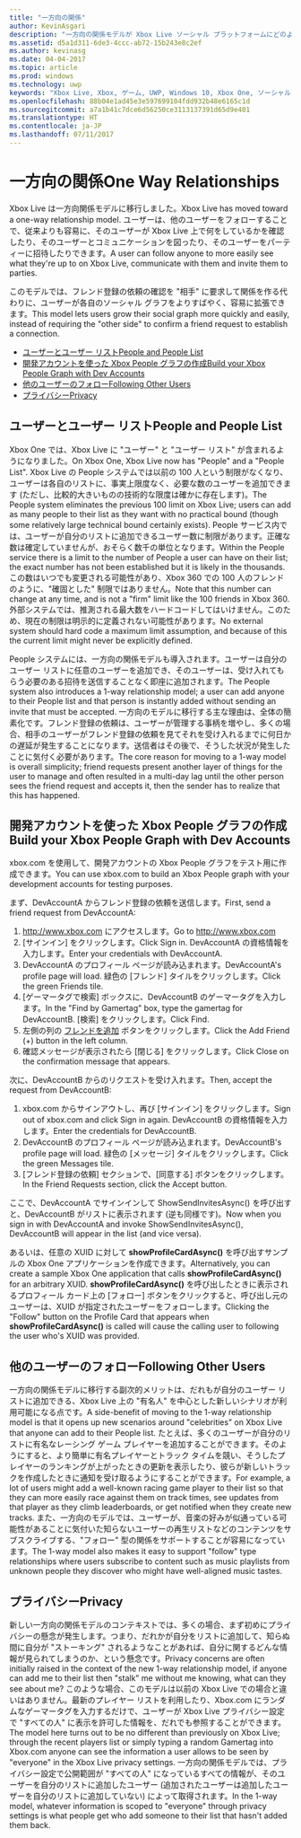 ```yaml
---
title: "一方向の関係"
author: KevinAsgari
description: "一方向の関係モデルが Xbox Live ソーシャル プラットフォームにどのように実装されているかについて説明します。"
ms.assetid: d5a1d311-6de3-4ccc-ab72-15b243e8c2ef
ms.author: kevinasg
ms.date: 04-04-2017
ms.topic: article
ms.prod: windows
ms.technology: uwp
keywords: "Xbox Live, Xbox, ゲーム, UWP, Windows 10, Xbox One, ソーシャル プラットフォーム, 招待, フレンドの追加"
ms.openlocfilehash: 88b04e1ad45e3e597699104fdd932b48e6165c1d
ms.sourcegitcommit: a7a1b41c7dce6d56250ce3113137391d65d9e401
ms.translationtype: HT
ms.contentlocale: ja-JP
ms.lasthandoff: 07/11/2017
---
```

# <a name="one-way-relationships"></a><span data-ttu-id="80511-104">一方向の関係</span><span class="sxs-lookup"><span data-stu-id="80511-104">One Way Relationships</span></span>

<span data-ttu-id="80511-105">Xbox Live は一方向関係モデルに移行しました。</span><span class="sxs-lookup"><span data-stu-id="80511-105">Xbox Live has moved toward a one-way relationship model.</span></span> <span data-ttu-id="80511-106">ユーザーは、他のユーザーをフォローすることで、従来よりも容易に、そのユーザーが Xbox Live 上で何をしているかを確認したり、そのユーザーとコミュニケーションを図ったり、そのユーザーをパーティーに招待したりできます。</span><span class="sxs-lookup"><span data-stu-id="80511-106">A user can follow anyone to more easily see what they're up to on Xbox Live, communicate with them and invite them to parties.</span></span>

<span data-ttu-id="80511-107">このモデルでは、フレンド登録の依頼の確認を "相手" に要求して関係を作る代わりに、ユーザーが各自のソーシャル グラフをよりすばやく、容易に拡張できます。</span><span class="sxs-lookup"><span data-stu-id="80511-107">This model lets users grow their social graph more quickly and easily, instead of requiring the "other side" to confirm a friend request to establish a connection.</span></span>

-   [<span data-ttu-id="80511-108">ユーザーとユーザー リスト</span><span class="sxs-lookup"><span data-stu-id="80511-108">People and People List</span></span>](#people-and-people-list)
-   [<span data-ttu-id="80511-109">開発アカウントを使った Xbox People グラフの作成</span><span class="sxs-lookup"><span data-stu-id="80511-109">Build your Xbox People Graph with Dev Accounts</span></span>](#build-your-xbox-people-graph-with-dev-accounts)
-   [<span data-ttu-id="80511-110">他のユーザーのフォロー</span><span class="sxs-lookup"><span data-stu-id="80511-110">Following Other Users</span></span>](#following-other-users)
-   [<span data-ttu-id="80511-111">プライバシー</span><span class="sxs-lookup"><span data-stu-id="80511-111">Privacy</span></span>](#privacy)


## <a name="people-and-people-list"></a><span data-ttu-id="80511-112">ユーザーとユーザー リスト</span><span class="sxs-lookup"><span data-stu-id="80511-112">People and People List</span></span>

<span data-ttu-id="80511-113">Xbox One では、Xbox Live に "ユーザー" と "ユーザー リスト" が含まれるようになりました。</span><span class="sxs-lookup"><span data-stu-id="80511-113">On Xbox One, Xbox Live now has "People" and a "People List".</span></span> <span data-ttu-id="80511-114">Xbox Live の People システムでは以前の 100 人という制限がなくなり、ユーザーは各自のリストに、事実上限度なく、必要な数のユーザーを追加できます (ただし、比較的大きいものの技術的な限度は確かに存在します)。</span><span class="sxs-lookup"><span data-stu-id="80511-114">The People system eliminates the previous 100 limit on Xbox Live; users can add as many people to their list as they want with no practical bound (though some relatively large technical bound certainly exists).</span></span> <span data-ttu-id="80511-115">People サービス内では、ユーザーが自分のリストに追加できるユーザー数に制限があります。正確な数は確定していませんが、おそらく数千の単位となります。</span><span class="sxs-lookup"><span data-stu-id="80511-115">Within the People service there is a limit to the number of People a user can have on their list; the exact number has not been established but it is likely in the thousands.</span></span> <span data-ttu-id="80511-116">この数はいつでも変更される可能性があり、Xbox 360 での 100 人のフレンドのように、"確固とした" 制限ではありません。</span><span class="sxs-lookup"><span data-stu-id="80511-116">Note that this number can change at any time, and is not a "firm" limit like the 100 friends in Xbox 360.</span></span> <span data-ttu-id="80511-117">外部システムでは、推測される最大数をハードコードしてはいけません。このため、現在の制限は明示的に定義されない可能性があります。</span><span class="sxs-lookup"><span data-stu-id="80511-117">No external system should hard code a maximum limit assumption, and because of this the current limit might never be explicitly defined.</span></span>

<span data-ttu-id="80511-118">People システムには、一方向の関係モデルも導入されます。ユーザーは自分のユーザー リストに任意のユーザーを追加でき、そのユーザーは、受け入れてもらう必要のある招待を送信することなく即座に追加されます。</span><span class="sxs-lookup"><span data-stu-id="80511-118">The People system also introduces a 1-way relationship model; a user can add anyone to their People list and that person is instantly added without sending an invite that must be accepted.</span></span> <span data-ttu-id="80511-119">一方向のモデルに移行する主な理由は、全体の簡素化です。フレンド登録の依頼は、ユーザーが管理する事柄を増やし、多くの場合、相手のユーザーがフレンド登録の依頼を見てそれを受け入れるまでに何日かの遅延が発生することになります。送信者はその後で、そうした状況が発生したことに気付く必要があります。</span><span class="sxs-lookup"><span data-stu-id="80511-119">The core reason for moving to a 1-way model is overall simplicity; friend requests present another layer of things for the user to manage and often resulted in a multi-day lag until the other person sees the friend request and accepts it, then the sender has to realize that this has happened.</span></span>


## <a name="build-your-xbox-people-graph-with-dev-accounts"></a><span data-ttu-id="80511-120">開発アカウントを使った Xbox People グラフの作成</span><span class="sxs-lookup"><span data-stu-id="80511-120">Build your Xbox People Graph with Dev Accounts</span></span>

<span data-ttu-id="80511-121">xbox.com を使用して、開発アカウントの Xbox People グラフをテスト用に作成できます。</span><span class="sxs-lookup"><span data-stu-id="80511-121">You can use xbox.com to build an Xbox People graph with your development accounts for testing purposes.</span></span>

<span data-ttu-id="80511-122">まず、DevAccountA からフレンド登録の依頼を送信します。</span><span class="sxs-lookup"><span data-stu-id="80511-122">First, send a friend request from DevAccountA:</span></span>

1.  <span data-ttu-id="80511-123">http://www.xbox.com にアクセスします。</span><span class="sxs-lookup"><span data-stu-id="80511-123">Go to http://www.xbox.com</span></span>
2.  <span data-ttu-id="80511-124">[サインイン] をクリックします。</span><span class="sxs-lookup"><span data-stu-id="80511-124">Click Sign in.</span></span> <span data-ttu-id="80511-125">DevAccountA の資格情報を入力します。</span><span class="sxs-lookup"><span data-stu-id="80511-125">Enter your credentials with DevAccountA.</span></span>
3.  <span data-ttu-id="80511-126">DevAccountA のプロフィール ページが読み込まれます。</span><span class="sxs-lookup"><span data-stu-id="80511-126">DevAccountA's profile page will load.</span></span> <span data-ttu-id="80511-127">緑色の [フレンド] タイルをクリックします。</span><span class="sxs-lookup"><span data-stu-id="80511-127">Click the green Friends tile.</span></span>
4.  <span data-ttu-id="80511-128">[ゲーマータグで検索] ボックスに、DevAccountB のゲーマータグを入力します。</span><span class="sxs-lookup"><span data-stu-id="80511-128">In the "Find by Gamertag" box, type the gamertag for DevAccountB.</span></span> <span data-ttu-id="80511-129">[検索] をクリックします。</span><span class="sxs-lookup"><span data-stu-id="80511-129">Click Find.</span></span>
5.  <span data-ttu-id="80511-130">左側の列の [フレンドを追加](+) ボタンをクリックします。</span><span class="sxs-lookup"><span data-stu-id="80511-130">Click the Add Friend (+) button in the left column.</span></span>
6.  <span data-ttu-id="80511-131">確認メッセージが表示されたら [閉じる] をクリックします。</span><span class="sxs-lookup"><span data-stu-id="80511-131">Click Close on the confirmation message that appears.</span></span>

<span data-ttu-id="80511-132">次に、DevAccountB からのリクエストを受け入れます。</span><span class="sxs-lookup"><span data-stu-id="80511-132">Then, accept the request from DevAccountB:</span></span>

1.  <span data-ttu-id="80511-133">xbox.com からサインアウトし、再び [サインイン] をクリックします。</span><span class="sxs-lookup"><span data-stu-id="80511-133">Sign out of xbox.com and click Sign in again.</span></span> <span data-ttu-id="80511-134">DevAccountB の資格情報を入力します。</span><span class="sxs-lookup"><span data-stu-id="80511-134">Enter the credentials for DevAccountB.</span></span>
2.  <span data-ttu-id="80511-135">DevAccountB のプロフィール ページが読み込まれます。</span><span class="sxs-lookup"><span data-stu-id="80511-135">DevAccountB's profile page will load.</span></span> <span data-ttu-id="80511-136">緑色の [メッセージ] タイルをクリックします。</span><span class="sxs-lookup"><span data-stu-id="80511-136">Click the green Messages tile.</span></span>
3.  <span data-ttu-id="80511-137">[フレンド登録の依頼] セクションで、[同意する] ボタンをクリックします。</span><span class="sxs-lookup"><span data-stu-id="80511-137">In the Friend Requests section, click the Accept button.</span></span>

<span data-ttu-id="80511-138">ここで、DevAccountA でサインインして ShowSendInvitesAsync() を呼び出すと、DevAccountB がリストに表示されます (逆も同様です)。</span><span class="sxs-lookup"><span data-stu-id="80511-138">Now when you sign in with DevAccountA and invoke ShowSendInvitesAsync(), DevAccountB will appear in the list (and vice versa).</span></span>

<span data-ttu-id="80511-139">あるいは、任意の XUID に対して **showProfileCardAsync()** を呼び出すサンプルの Xbox One アプリケーションを作成できます。</span><span class="sxs-lookup"><span data-stu-id="80511-139">Alternatively, you can create a sample Xbox One application that calls **showProfileCardAsync()** for an arbitrary XUID.</span></span> <span data-ttu-id="80511-140">**showProfileCardAsync()** を呼び出したときに表示されるプロフィール カード上の [フォロー] ボタンをクリックすると、呼び出し元のユーザーは、XUID が指定されたユーザーをフォローします。</span><span class="sxs-lookup"><span data-stu-id="80511-140">Clicking the "Follow" button on the Profile Card that appears when **showProfileCardAsync()** is called will cause the calling user to following the user who's XUID was provided.</span></span>


## <a name="following-other-users"></a><span data-ttu-id="80511-141">他のユーザーのフォロー</span><span class="sxs-lookup"><span data-stu-id="80511-141">Following Other Users</span></span>

<span data-ttu-id="80511-142">一方向の関係モデルに移行する副次的メリットは、だれもが自分のユーザー リストに追加できる、Xbox Live 上の "有名人" を中心とした新しいシナリオが利用可能になる点です。</span><span class="sxs-lookup"><span data-stu-id="80511-142">A side-benefit of moving to the 1-way relationship model is that it opens up new scenarios around "celebrities" on Xbox Live that anyone can add to their People list.</span></span> <span data-ttu-id="80511-143">たとえば、多くのユーザーが自分のリストに有名なレーシング ゲーム プレイヤーを追加することができます。そのようにすると、より簡単に有名プレイヤーとトラック タイムを競い、そうしたプレイヤーのランキングが上がったときの更新を表示したり、彼らが新しいトラックを作成したときに通知を受け取るようにすることができます。</span><span class="sxs-lookup"><span data-stu-id="80511-143">For example, a lot of users might add a well-known racing game player to their list so that they can more easily race against them on track times, see updates from that player as they climb leaderboards, or get notified when they create new tracks.</span></span> <span data-ttu-id="80511-144">また、一方向のモデルでは、ユーザーが、音楽の好みが似通っている可能性があることに気付いた知らないユーザーの再生リストなどのコンテンツをサブスクライブする、"フォロー" 型の関係をサポートすることが容易になっています。</span><span class="sxs-lookup"><span data-stu-id="80511-144">The 1-way model also makes it easy to support "follow" type relationships where users subscribe to content such as music playlists from unknown people they discover who might have well-aligned music tastes.</span></span>


## <a name="privacy"></a><span data-ttu-id="80511-145">プライバシー</span><span class="sxs-lookup"><span data-stu-id="80511-145">Privacy</span></span>

<span data-ttu-id="80511-146">新しい一方向の関係モデルのコンテキストでは、多くの場合、まず初めにプライバシーの懸念が発生します。つまり、だれかが自分をリストに追加して、知らぬ間に自分が "ストーキング" されるようなことがあれば、自分に関するどんな情報が見られてしまうのか、という懸念です。</span><span class="sxs-lookup"><span data-stu-id="80511-146">Privacy concerns are often initially raised in the context of the new 1-way relationship model, if anyone can add me to their list then "stalk" me without me knowing, what can they see about me?</span></span> <span data-ttu-id="80511-147">このような場合、このモデルは以前の Xbox Live での場合と違いはありません。最新のプレイヤー リストを利用したり、Xbox.com にランダムなゲーマータグを入力するだけで、ユーザーが Xbox Live プライバシー設定で "すべての人" に表示を許可した情報を、だれでも参照することができます。</span><span class="sxs-lookup"><span data-stu-id="80511-147">The model here turns out to be no different than previously on Xbox Live; through the recent players list or simply typing a random Gamertag into Xbox.com anyone can see the information a user allows to be seen by "everyone" in the Xbox Live privacy settings.</span></span> <span data-ttu-id="80511-148">一方向の関係モデルでは、プライバシー設定で公開範囲が "すべての人" になっているすべての情報が、そのユーザーを自分のリストに追加したユーザー (追加されたユーザーは追加したユーザーを自分のリストに追加していない) によって取得されます。</span><span class="sxs-lookup"><span data-stu-id="80511-148">In the 1-way model, whatever information is scoped to "everyone" through privacy settings is what people get who add someone to their list that hasn't added them back.</span></span>
